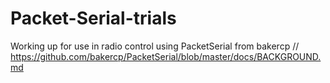 # Packet-Serial-trials
Working up for use in radio control using PacketSerial from bakercp
// https://github.com/bakercp/PacketSerial/blob/master/docs/BACKGROUND.md
